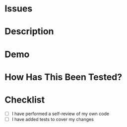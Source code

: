 # Issues 
<!-- Link any relevant GitHub issues here. -->

# Description
<!-- Please include a summary of the change. -->
<!-- Any details that you think are important to review this PR? -->
<!-- Are there other PRs related to this one? -->

# Demo
<!-- Add a screenshot or a video demonstration when possible and necessary. -->

# How Has This Been Tested?
<!-- Please describe how you tested your changes. -->

# Checklist
<!-- Go over all the following points, and put an `x` in all the boxes that apply -->

- [ ] I have performed a self-review of my own code
- [ ] I have added tests to cover my changes
